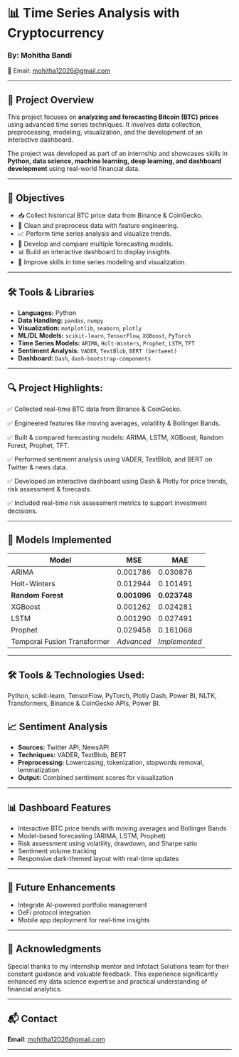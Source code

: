# 📊 Time Series Analysis with Cryptocurrency 

### By: Mohitha Bandi

📧 Email: [mohitha12026@gmail.com](mailto:mohitha12026@gmail.com)

---

## 📌 Project Overview

This project focuses on **analyzing and forecasting Bitcoin (BTC) prices** using advanced time series techniques. It involves data collection, preprocessing, modeling, visualization, and the development of an interactive dashboard.

The project was developed as part of an internship and showcases skills in **Python, data science, machine learning, deep learning, and dashboard development** using real-world financial data.

---

## 🎯 Objectives

* 📥 Collect historical BTC price data from Binance & CoinGecko.
* 🧹 Clean and preprocess data with feature engineering.
* 📈 Perform time series analysis and visualize trends.
* 🔮 Develop and compare multiple forecasting models.
* 📊 Build an interactive dashboard to display insights.
* 🧠 Improve skills in time series modeling and visualization.

---

## 🛠️ Tools & Libraries

* **Languages:** Python
* **Data Handling:** `pandas`, `numpy`
* **Visualization:** `matplotlib`, `seaborn`, `plotly`
* **ML/DL Models:** `scikit-learn`, `TensorFlow`, `XGBoost`, `PyTorch`
* **Time Series Models:** `ARIMA`, `Holt-Winters`, `Prophet`, `LSTM`, `TFT`
* **Sentiment Analysis:** `VADER`, `TextBlob`, `BERT (bertweet)`
* **Dashboard:** `Dash`, `dash-bootstrap-components`

---




## 🔍 Project Highlights:

✅ Collected real-time BTC data from Binance & CoinGecko.

✅ Engineered features like moving averages, volatility & Bollinger Bands.

✅ Built & compared forecasting models: ARIMA, LSTM, XGBoost, Random Forest, Prophet, TFT.

✅ Performed sentiment analysis using VADER, TextBlob, and BERT on Twitter & news data.

✅ Developed an interactive dashboard using Dash & Plotly for price trends, risk assessment & forecasts.

✅ Included real-time risk assessment metrics to support investment decisions.



---

## 🧪 Models Implemented

| Model                       | MSE          | MAE           |
| --------------------------- | ------------ | ------------- |
| ARIMA                       | 0.001786     | 0.030876      |
| Holt-Winters                | 0.012944     | 0.101491      |
| **Random Forest**           | **0.001096** | **0.023748**  |
| XGBoost                     | 0.001262     | 0.024281      |
| LSTM                        | 0.001290     | 0.027491      |
| Prophet                     | 0.029458     | 0.161068      |
| Temporal Fusion Transformer | *Advanced*   | *Implemented* |

---


## 🛠 Tools & Technologies Used:
Python, scikit-learn, TensorFlow, PyTorch, Plotly Dash, Power BI, NLTK, Transformers, Binance & CoinGecko APIs, Power BI.



## 📈 Sentiment Analysis

* **Sources:** Twitter API, NewsAPI
* **Techniques:** VADER, TextBlob, BERT
* **Preprocessing:** Lowercasing, tokenization, stopwords removal, lemmatization
* **Output:** Combined sentiment scores for visualization

---

## 📊 Dashboard Features

* Interactive BTC price trends with moving averages and Bollinger Bands
* Model-based forecasting (ARIMA, LSTM, Prophet)
* Risk assessment using volatility, drawdown, and Sharpe ratio
* Sentiment volume tracking
* Responsive dark-themed layout with real-time updates

---

## 🚀 Future Enhancements

* Integrate AI-powered portfolio management
* DeFi protocol integration
* Mobile app deployment for real-time insights

---

## 🙏 Acknowledgments

Special thanks to my internship mentor and Infotact Solutions team for their constant guidance and valuable feedback. This experience significantly enhanced my data science expertise and practical understanding of financial analytics.

---

## 📬 Contact


**Email**: [mohitha12026@gmail.com](mailto:mohitha12026@gmail.com)

---

